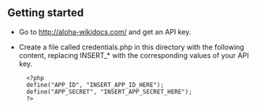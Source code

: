 ## Getting started

* Go to http://aloha-wikidocs.com/ and get an API key.
* Create a file called credentials.php in this directory with the
following content, replacing INSERT_* with the corresponding values of
your API key.

        <?php
        define("APP_ID", "INSERT_APP_ID_HERE");
        define("APP_SECRET", "INSERT_APP_SECRET_HERE");
        ?>
